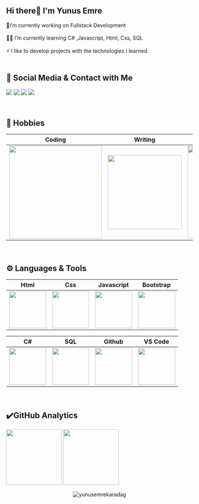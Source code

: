 ## Hi there👋  I'm Yunus Emre

🔭I’m currently working on Fullstack Development</br></br>👩‍💻 I’m currently learning C# ,Javascript, Html, Css, SQL </br></br>⚡ I like to develop projects with the technologies I learned.</br></br>

## 💬 Social Media & Contact with Me
<p align="left">
<a target="_blank" href="https://www.instagram.com/ynsemrekaradag/"><img src="https://img.shields.io/badge/Instagram-833AB4?style=for-the-badge&logo=instagram&logoColor=white"></a>
<a target="_blank" href="https://twitter.com/ynsemrekaradag"><img  src="https://img.shields.io/badge/twitter-00acee?&style=for-the-badge&logo=twitter&logoColor=white"></a>
 <a target="_blank" href="https://www.linkedin.com/in/yunusemrekaradag/"><img src="https://img.shields.io/badge/LinkedIn-0077B5?style=for-the-badge&logo=linkedin&logoColor=white"></a>
 <a target="_blank" href="mailto:ynsmrkaradag@gmail.com"><img src="https://img.shields.io/badge/Gmail-D14836?style=for-the-badge&logo=gmail&logoColor=white"></a>
</p>

</br>

## 🚀  Hobbies 

|Coding|Writing|Reading|Listening|
|:-:|:-:|:-:|:-:|
|<img style="width: 250px" src="https://media.giphy.com/media/Y4ak9Ki2GZCbJxAnJD/giphy.gif">|<img style="width: 200px" src="https://media.giphy.com/media/YHpmahJgMjxL6S29Au/giphy.gif">|  <img style="width: 250px" src="https://media.giphy.com/media/NFA61GS9qKZ68/giphy.gif">|<img style="width: 200px" src="https://media0.giphy.com/media/JnBpOpznNOC2c/giphy.gif?cid=ecf05e47sacmh2a03l4hke19w0sfpmyn8somth28l7520lh5&rid=giphy.gif&ct=g">|
</br>

## ⚙️ Languages & Tools 

|Html|Css|Javascript|Bootstrap
|:-:|:-:|:-:|:-:|
|<img style="width: 100px" src="https://media.giphy.com/media/QssGEmpkyEOhBCb7e1/giphy.gif">|<img style="width: 100px" src="https://media.giphy.com/media/CEHtFH3rJ6xdhBUKIT/giphy.gif">|<img style="width: 100px" src="https://media.giphy.com/media/ln7z2eWriiQAllfVcn/giphy.gif">|<img style="width: 100px" src="https://getbootstrap.com/docs/4.6/assets/brand/bootstrap-social-logo.png">|

|C#|SQL|Github|VS Code
|:-:|:-:|:-:|:-:|
|<img style="width: 100px" src="https://mir-s3-cdn-cf.behance.net/project_modules/max_1200/622ca052071761.59034e74abb36.gif">|<img style="width: 100px" src="https://media1.giphy.com/media/EK5nB6wQKKN86j7GWx/giphy.gif?cid=790b76113fd65a9386daf6b2bd86487884627fdfdf1a597a&rid=giphy.gif&ct=s">|<img style="width: 100px" src="https://media.giphy.com/media/KzJkzjggfGN5Py6nkT/giphy.gif">|<img style="width: 100px" src="https://media.giphy.com/media/IdyAQJVN2kVPNUrojM/giphy.gif">|
</br>



## ✔️GitHub Analytics

<p align="left" >
<a href="https://github.com/yunusemrekaradag">
 <img height="150em" align:"center"  src="https://github-readme-stats-eight-theta.vercel.app/api?username=yunusemrekaradag&show_icons=true&theme=algolia&include_all_commits=true&count_private=true"/></a>
  <a href="https://github.com/yunusemrekaradag"><img height="150em" align:"center" src="https://github-readme-stats-eight-theta.vercel.app/api/top-langs/?username=yunusemrekaradag&layout=compact&langs_count=8&theme=algolia"/>
</a>
</p>

<p align="center"> <img src="https://komarev.com/ghpvc/?username=yunusemrekaradag&label=Profile%20views&color=0e75b6&style=flat" alt="yunusemrekaradag" /></p>
